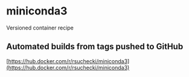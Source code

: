# miniconda3
Versioned container recipe

## Automated builds from tags pushed to GitHub

[https://hub.docker.com/r/rsuchecki/miniconda3](https://hub.docker.com/r/rsuchecki/miniconda3)
